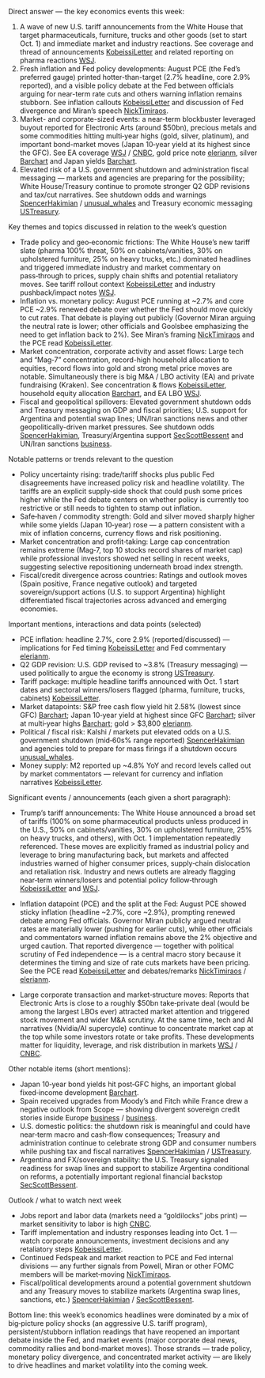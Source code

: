 Direct answer — the key economics events this week:
1) A wave of new U.S. tariff announcements from the White House that target pharmaceuticals, furniture, trucks and other goods (set to start Oct. 1) and immediate market and industry reactions. See coverage and thread of announcements [KobeissiLetter](https://x.com/KobeissiLetter/status/1971360987501482405) and related reporting on pharma reactions [WSJ](https://x.com/WSJ/status/1971695297672724933).
2) Fresh inflation and Fed policy developments: August PCE (the Fed’s preferred gauge) printed hotter-than-target (2.7% headline, core 2.9% reported), and a visible policy debate at the Fed between officials arguing for near-term rate cuts and others warning inflation remains stubborn. See inflation callouts [KobeissiLetter](https://x.com/KobeissiLetter/status/1971553211267096755) and discussion of Fed divergence and Miran’s speech [NickTimiraos](https://x.com/NickTimiraos/status/1970156734116213055).
3) Market- and corporate-sized events: a near-term blockbuster leveraged buyout reported for Electronic Arts (around $50bn), precious metals and some commodities hitting multi‑year highs (gold, silver, platinum), and important bond-market moves (Japan 10‑year yield at its highest since the GFC). See EA coverage [WSJ](https://x.com/WSJ/status/1971645350088745121) / [CNBC](https://x.com/CNBC/status/1971650202713911715), gold price note [elerianm](https://x.com/elerianm/status/1971603473822265610), silver [Barchart](https://x.com/Barchart/status/1971322520986059144) and Japan yields [Barchart](https://x.com/Barchart/status/1971689497390690653).
4) Elevated risk of a U.S. government shutdown and administration fiscal messaging — markets and agencies are preparing for the possibility; White House/Treasury continue to promote stronger Q2 GDP revisions and tax/cut narratives. See shutdown odds and warnings [SpencerHakimian](https://x.com/SpencerHakimian/status/1971630586281578534) / [unusual_whales](https://x.com/unusual_whales/status/1971630094566260749) and Treasury economic messaging [USTreasury](https://x.com/USTreasury/status/1971320232535875906).

Key themes and topics discussed in relation to the week’s question
- Trade policy and geo‑economic frictions: The White House’s new tariff slate (pharma 100% threat, 50% on cabinets/vanities, 30% on upholstered furniture, 25% on heavy trucks, etc.) dominated headlines and triggered immediate industry and market commentary on pass‑through to prices, supply chain shifts and potential retaliatory moves. See tariff rollout context [KobeissiLetter](https://x.com/KobeissiLetter/status/1971357020705186042) and industry pushback/impact notes [WSJ](https://x.com/WSJ/status/1971695297672724933).
- Inflation vs. monetary policy: August PCE running at ~2.7% and core PCE ~2.9% renewed debate over whether the Fed should move quickly to cut rates. That debate is playing out publicly (Governor Miran arguing the neutral rate is lower; other officials and Goolsbee emphasizing the need to get inflation back to 2%). See Miran’s framing [NickTimiraos](https://x.com/NickTimiraos/status/1970156734116213055) and the PCE read [KobeissiLetter](https://x.com/KobeissiLetter/status/1971553211267096755).
- Market concentration, corporate activity and asset flows: Large tech and “Mag‑7” concentration, record-high household allocation to equities, record flows into gold and strong metal price moves are notable. Simultaneously there is big M&A / LBO activity (EA) and private fundraising (Kraken). See concentration & flows [KobeissiLetter](https://x.com/KobeissiLetter/status/1971607948783710338), household equity allocation [Barchart](https://x.com/Barchart/status/1971633357722472813), and EA LBO [WSJ](https://x.com/WSJ/status/1971645350088745121).
- Fiscal and geopolitical spillovers: Elevated government shutdown odds and Treasury messaging on GDP and fiscal priorities; U.S. support for Argentina and potential swap lines; UN/Iran sanctions news and other geopolitically-driven market pressures. See shutdown odds [SpencerHakimian](https://x.com/SpencerHakimian/status/1971630586281578534), Treasury/Argentina support [SecScottBessent](https://x.com/SecScottBessent/status/1970821535507026177) and UN/Iran sanctions [business](https://x.com/business/status/1971661254436565215).

Notable patterns or trends relevant to the question
- Policy uncertainty rising: trade/tariff shocks plus public Fed disagreements have increased policy risk and headline volatility. The tariffs are an explicit supply‑side shock that could push some prices higher while the Fed debate centers on whether policy is currently too restrictive or still needs to tighten to stamp out inflation.
- Safe‑haven / commodity strength: Gold and silver moved sharply higher while some yields (Japan 10‑year) rose — a pattern consistent with a mix of inflation concerns, currency flows and risk positioning.
- Market concentration and profit‑taking: Large cap concentration remains extreme (Mag‑7, top 10 stocks record shares of market cap) while professional investors showed net selling in recent weeks, suggesting selective repositioning underneath broad index strength.
- Fiscal/credit divergence across countries: Ratings and outlook moves (Spain positive, France negative outlook) and targeted sovereign/support actions (U.S. to support Argentina) highlight differentiated fiscal trajectories across advanced and emerging economies.

Important mentions, interactions and data points (selected)
- PCE inflation: headline 2.7%, core 2.9% (reported/discussed) — implications for Fed timing [KobeissiLetter](https://x.com/KobeissiLetter/status/1971553211267096755) and Fed commentary [elerianm](https://x.com/elerianm/status/1971563659295109240).
- Q2 GDP revision: U.S. GDP revised to ~3.8% (Treasury messaging) — used politically to argue the economy is strong [USTreasury](https://x.com/USTreasury/status/1971320232535875906).
- Tariff package: multiple headline tariffs announced with Oct. 1 start dates and sectoral winners/losers flagged (pharma, furniture, trucks, cabinets) [KobeissiLetter](https://x.com/KobeissiLetter/status/1971360987501482405).
- Market datapoints: S&P free cash flow yield hit 2.58% (lowest since GFC) [Barchart](https://x.com/Barchart/status/1971685840712802593); Japan 10‑year yield at highest since GFC [Barchart](https://x.com/Barchart/status/1971689497390690653); silver at multi‑year highs [Barchart](https://x.com/Barchart/status/1971322520986059144); gold > $3,800 [elerianm](https://x.com/elerianm/status/1971603473822265610).
- Political / fiscal risk: Kalshi / markets put elevated odds on a U.S. government shutdown (mid‑60s% range reported) [SpencerHakimian](https://x.com/SpencerHakimian/status/1971310494599479338) and agencies told to prepare for mass firings if a shutdown occurs [unusual_whales](https://x.com/unusual_whales/status/1971630094566260749).
- Money supply: M2 reported up ~4.8% YoY and record levels called out by market commentators — relevant for currency and inflation narratives [KobeissiLetter](https://x.com/KobeissiLetter/status/1971301428615614546).

Significant events / announcements (each given a short paragraph):
- Trump’s tariff announcements: The White House announced a broad set of tariffs (100% on some pharmaceutical products unless produced in the U.S., 50% on cabinets/vanities, 30% on upholstered furniture, 25% on heavy trucks, and others), with Oct. 1 implementation repeatedly referenced. These moves are explicitly framed as industrial policy and leverage to bring manufacturing back, but markets and affected industries warned of higher consumer prices, supply‑chain dislocation and retaliation risk. Industry and news outlets are already flagging near‑term winners/losers and potential policy follow‑through [KobeissiLetter](https://x.com/KobeissiLetter/status/1971360987501482405) and [WSJ](https://x.com/WSJ/status/1971695297672724933).

- Inflation datapoint (PCE) and the split at the Fed: August PCE showed sticky inflation (headline ~2.7%, core ~2.9%), prompting renewed debate among Fed officials. Governor Miran publicly argued neutral rates are materially lower (pushing for earlier cuts), while other officials and commentators warned inflation remains above the 2% objective and urged caution. That reported divergence — together with political scrutiny of Fed independence — is a central macro story because it determines the timing and size of rate cuts markets have been pricing. See the PCE read [KobeissiLetter](https://x.com/KobeissiLetter/status/1971553211267096755) and debates/remarks [NickTimiraos](https://x.com/NickTimiraos/status/1970156734116213055) / [elerianm](https://x.com/elerianm/status/1971563659295109240).

- Large corporate transaction and market‑structure moves: Reports that Electronic Arts is close to a roughly $50bn take‑private deal (would be among the largest LBOs ever) attracted market attention and triggered stock movement and wider M&A scrutiny. At the same time, tech and AI narratives (Nvidia/AI supercycle) continue to concentrate market cap at the top while some investors rotate or take profits. These developments matter for liquidity, leverage, and risk distribution in markets [WSJ](https://x.com/WSJ/status/1971645350088745121) / [CNBC](https://x.com/CNBC/status/1971650202713911715).

Other notable items (short mentions):
- Japan 10‑year bond yields hit post‑GFC highs, an important global fixed‑income development [Barchart](https://x.com/Barchart/status/1971689497390690653).
- Spain received upgrades from Moody’s and Fitch while France drew a negative outlook from Scope — showing divergent sovereign credit stories inside Europe [business](https://x.com/business/status/1971687362368352681) / [business](https://x.com/business/status/1971681822242181470).
- U.S. domestic politics: the shutdown risk is meaningful and could have near‑term macro and cash‑flow consequences; Treasury and administration continue to celebrate strong GDP and consumer numbers while pushing tax and fiscal narratives [SpencerHakimian](https://x.com/SpencerHakimian/status/1971310494599479338) / [USTreasury](https://x.com/USTreasury/status/1971320232535875906).
- Argentina and FX/sovereign stability: the U.S. Treasury signaled readiness for swap lines and support to stabilize Argentina conditional on reforms, a potentially important regional financial backstop [SecScottBessent](https://x.com/SecScottBessent/status/1970821535507026177).

Outlook / what to watch next week
- Jobs report and labor data (markets need a “goldilocks” jobs print) — market sensitivity to labor is high [CNBC](https://x.com/CNBC/status/1971654732226691214).
- Tariff implementation and industry responses leading into Oct. 1 — watch corporate announcements, investment decisions and any retaliatory steps [KobeissiLetter](https://x.com/KobeissiLetter/status/1971360987501482405).
- Continued Fedspeak and market reaction to PCE and Fed internal divisions — any further signals from Powell, Miran or other FOMC members will be market‑moving [NickTimiraos](https://x.com/NickTimiraos/status/1970156734116213055).
- Fiscal/political developments around a potential government shutdown and any Treasury moves to stabilize markets (Argentina swap lines, sanctions, etc.) [SpencerHakimian](https://x.com/SpencerHakimian/status/1971310494599479338) / [SecScottBessent](https://x.com/SecScottBessent/status/1970821535507026177).

Bottom line: this week’s economics headlines were dominated by a mix of big‑picture policy shocks (an aggressive U.S. tariff program), persistent/stubborn inflation readings that have reopened an important debate inside the Fed, and market events (major corporate deal news, commodity rallies and bond‑market moves). Those strands — trade policy, monetary policy divergence, and concentrated market activity — are likely to drive headlines and market volatility into the coming week. 
